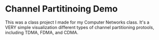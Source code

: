 # Channel Partitinoing Demo

This was a class project I made for my Computer Networks class. It's a VERY simple visualization different types of channel partitioning protools, including TDMA, FDMA, and CDMA.
